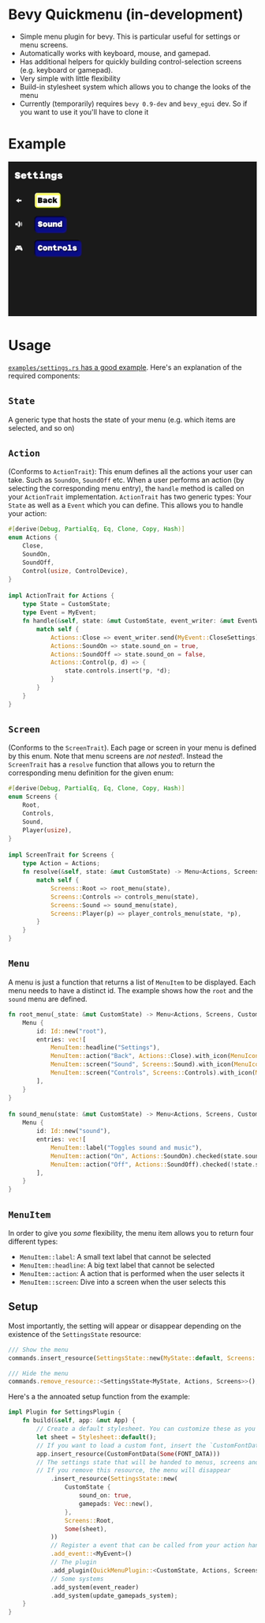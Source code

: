 # Bevy Quickmenu (in-development)

- Simple menu plugin for bevy. This is particular useful for settings or menu screens.
- Automatically works with keyboard, mouse, and gamepad.
- Has additional helpers for quickly building control-selection screens (e.g. keyboard or gamepad).
- Very simple with little flexibility
- Build-in stylesheet system which allows you to change the looks of the menu
- Currently (temporarily) requires `bevy 0.9-dev` and `bevy_egui` dev. So if you want to use it you'll have to clone it

# Example

![Example Gif](data/example.gif)

# Usage

[`examples/settings.rs` has a good example](examples/settings.rs). Here's an explanation of the required components:

## `State`

A generic type that hosts the state of your menu (e.g. which items are selected, and so on)

## `Action`

(Conforms to `ActionTrait`): This enum defines all the actions your user can take. Such as `SoundOn`, `SoundOff` etc. When a user performs an action (by selecting the corresponding menu entry), the `handle` method is called on your `ActionTrait` implementation. `ActionTrait` has two generic types: Your `State` as well as a `Event` which you can define. This allows you to handle your action:

``` rs
#[derive(Debug, PartialEq, Eq, Clone, Copy, Hash)]
enum Actions {
    Close,
    SoundOn,
    SoundOff,
    Control(usize, ControlDevice),
}

impl ActionTrait for Actions {
    type State = CustomState;
    type Event = MyEvent;
    fn handle(&self, state: &mut CustomState, event_writer: &mut EventWriter<MyEvent>) {
        match self {
            Actions::Close => event_writer.send(MyEvent::CloseSettings),
            Actions::SoundOn => state.sound_on = true,
            Actions::SoundOff => state.sound_on = false,
            Actions::Control(p, d) => {
                state.controls.insert(*p, *d);
            }
        }
    }
}
```

## `Screen`

(Conforms to the `ScreenTrait`). Each page or screen in your menu is defined by this enum. Note that menu screens are *not nested*!. Instead the `ScreenTrait` has a `resolve` function that allows you to return the corresponding menu definition for the given enum:

``` rs
#[derive(Debug, PartialEq, Eq, Clone, Copy, Hash)]
enum Screens {
    Root,
    Controls,
    Sound,
    Player(usize),
}

impl ScreenTrait for Screens {
    type Action = Actions;
    fn resolve(&self, state: &mut CustomState) -> Menu<Actions, Screens, CustomState> {
        match self {
            Screens::Root => root_menu(state),
            Screens::Controls => controls_menu(state),
            Screens::Sound => sound_menu(state),
            Screens::Player(p) => player_controls_menu(state, *p),
        }
    }
}
```

## `Menu`

A menu is just a function that returns a list of `MenuItem` to be displayed. Each menu needs to have a distinct id. The example shows how the `root` and the `sound` menu are defined.

``` rs
fn root_menu(_state: &mut CustomState) -> Menu<Actions, Screens, CustomState> {
    Menu {
        id: Id::new("root"),
        entries: vec![
            MenuItem::headline("Settings"),
            MenuItem::action("Back", Actions::Close).with_icon(MenuIcon::Back),
            MenuItem::screen("Sound", Screens::Sound).with_icon(MenuIcon::Sound),
            MenuItem::screen("Controls", Screens::Controls).with_icon(MenuIcon::Controls),
        ],
    }
}

fn sound_menu(state: &mut CustomState) -> Menu<Actions, Screens, CustomState> {
    Menu {
        id: Id::new("sound"),
        entries: vec![
            MenuItem::label("Toggles sound and music"),
            MenuItem::action("On", Actions::SoundOn).checked(state.sound_on),
            MenuItem::action("Off", Actions::SoundOff).checked(!state.sound_on),
        ],
    }
}
```

## `MenuItem`

In order to give you *some* flexibility, the menu item allows you to return four different types:

- `MenuItem::label`: A small text label that cannot be selected
- `MenuItem::headline`: A big text label that cannot be selected
- `MenuItem::action`: A action that is performed when the user selects it
- `MenuItem::screen`: Dive into a screen when the user selects this

## Setup

Most importantly, the setting will appear or disappear depending on the existence of the `SettingsState` resource:

``` rs
/// Show the menu
commands.insert_resource(SettingsState::new(MyState::default, Screens::Root, None)))
```

``` rs
/// Hide the menu
commands.remove_resource::<SettingsState<MyState, Actions, Screens>>();
```

Here's a the annoated setup function from the example:

``` rs
impl Plugin for SettingsPlugin {
    fn build(&self, app: &mut App) {
        // Create a default stylesheet. You can customize these as you wish
        let sheet = Stylesheet::default();
        // If you want to load a custom font, insert the `CustomFontData` resource
        app.insert_resource(CustomFontData(Some(FONT_DATA)))
        // The settings state that will be handed to menus, screens and actions.
        // If you remove this resource, the menu will disappear
            .insert_resource(SettingsState::new(
                CustomState {
                    sound_on: true,
                    gamepads: Vec::new(),
                },
                Screens::Root,
                Some(sheet),
            ))
            // Register a event that can be called from your action handler
            .add_event::<MyEvent>()
            // The plugin
            .add_plugin(QuickMenuPlugin::<CustomState, Actions, Screens>::default())
            // Some systems
            .add_system(event_reader)
            .add_system(update_gamepads_system);
    }
}
```
